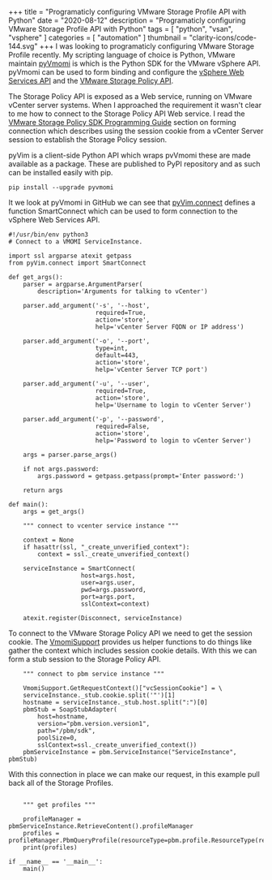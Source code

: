 +++
title = "Programaticly configuring VMware Storage Profile API with Python"
date = "2020-08-12"
description = "Programaticly configuring VMware Storage Profile API with Python"
tags = [
    "python",
    "vsan",
    "vsphere"
]
categories = [
    "automation"
]
thumbnail = "clarity-icons/code-144.svg"
+++
I was looking to programaticly configuring VMware Storage Profile recently. My scripting language of choice is Python, VMware maintain [pyVmomi](https://github.com/vmware/pyvmomi) is which is the Python SDK for the VMware vSphere API. pyVmomi can be used to form binding and configure the [vSphere Web Services API](https://code.vmware.com/apis/968/vsphere) and the [VMware Storage Policy API](https://code.vmware.com/apis/971).

The Storage Policy API is exposed as a Web service, running on VMware vCenter server systems.  When I approached the requirement it wasn't clear to me how to connect to the Storage Policy API Web service. I read the [VMware Storage Policy SDK Programming Guide](https://code.vmware.com/docs/11900/vmware-storage-policy-sdk-programming-guide) section on forming connection which describes using the session cookie from a vCenter Server session to establish the Storage Policy session.

pyVim is a client-side Python API which wraps pvVmomi these are made available as a package.  These are published to PyPI repository and as such can be installed easily with pip.

```
pip install --upgrade pyvmomi
```

It we look at pyVmomi in GitHub we can see that [pyVim.connect](https://github.com/vmware/pyvmomi/blob/master/pyVim/connect.py) defines a function SmartConnect which can be used to form connection to the vSphere Web Services API.

```
#!/usr/bin/env python3
# Connect to a VMOMI ServiceInstance.

import ssl argparse atexit getpass
from pyVim.connect import SmartConnect

def get_args():
    parser = argparse.ArgumentParser(
        description='Arguments for talking to vCenter')

    parser.add_argument('-s', '--host',
                        required=True,
                        action='store',
                        help='vCenter Server FQDN or IP address')

    parser.add_argument('-o', '--port',
                        type=int,
                        default=443,
                        action='store',
                        help='vCenter Server TCP port')

    parser.add_argument('-u', '--user',
                        required=True,
                        action='store',
                        help='Username to login to vCenter Server')

    parser.add_argument('-p', '--password',
                        required=False,
                        action='store',
                        help='Password to login to vCenter Server')

    args = parser.parse_args()

    if not args.password:
        args.password = getpass.getpass(prompt='Enter password:')

    return args

def main():
    args = get_args()

    """ connect to vcenter service instance """

    context = None
    if hasattr(ssl, "_create_unverified_context"):
        context = ssl._create_unverified_context()

    serviceInstance = SmartConnect(
                    host=args.host,
                    user=args.user,
                    pwd=args.password,
                    port=args.port,
                    sslContext=context)

    atexit.register(Disconnect, serviceInstance)
```

To connect to the VMware Storage Policy API we need to get the session cookie. The [VmomiSupport](https://github.com/vmware/pyvmomi/blob/master/pyVmomi/VmomiSupport.py) provides us helper functions to do things like gather the context which includes session cookie details. With this we can form a stub session to the Storage Policy API.

```
    """ connect to pbm service instance """

    VmomiSupport.GetRequestContext()["vcSessionCookie"] = \
    serviceInstance._stub.cookie.split('"')[1]
    hostname = serviceInstance._stub.host.split(":")[0]
    pbmStub = SoapStubAdapter(
        host=hostname,
        version="pbm.version.version1",
        path="/pbm/sdk",
        poolSize=0,
        sslContext=ssl._create_unverified_context())
    pbmServiceInstance = pbm.ServiceInstance("ServiceInstance", pbmStub)
```

With this connection in place we can make our request, in this example pull back all of the Storage Profiles.

```

    """ get profiles """

    profileManager = pbmServiceInstance.RetrieveContent().profileManager
    profiles = profileManager.PbmQueryProfile(resourceType=pbm.profile.ResourceType(resourceType="STORAGE"))
    print(profiles)

if __name__ == '__main__':
    main()
```
